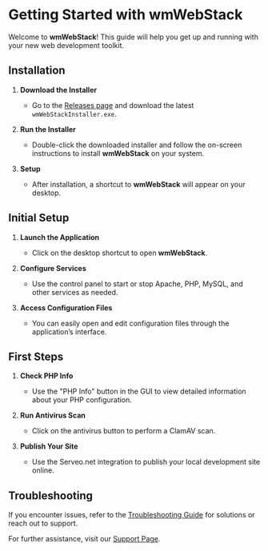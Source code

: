 # Getting Started with wmWebStack

Welcome to **wmWebStack**! This guide will help you get up and running with your new web development toolkit.

## Installation

1. **Download the Installer**
   - Go to the [Releases page](https://github.com/wikimint/wmWebStack/releases) and download the latest `wmWebStackInstaller.exe`.

2. **Run the Installer**
   - Double-click the downloaded installer and follow the on-screen instructions to install **wmWebStack** on your system.

3. **Setup**
   - After installation, a shortcut to **wmWebStack** will appear on your desktop.

## Initial Setup

1. **Launch the Application**
   - Click on the desktop shortcut to open **wmWebStack**.

2. **Configure Services**
   - Use the control panel to start or stop Apache, PHP, MySQL, and other services as needed.

3. **Access Configuration Files**
   - You can easily open and edit configuration files through the application’s interface.

## First Steps

1. **Check PHP Info**
   - Use the "PHP Info" button in the GUI to view detailed information about your PHP configuration.

2. **Run Antivirus Scan**
   - Click on the antivirus button to perform a ClamAV scan.

3. **Publish Your Site**
   - Use the Serveo.net integration to publish your local development site online.

## Troubleshooting

If you encounter issues, refer to the [Troubleshooting Guide](https://webstack.wikimint.com/docs/troubleshooting) for solutions or reach out to support.

For further assistance, visit our [Support Page](https://developer.wikimint.com/p/contact.html).

